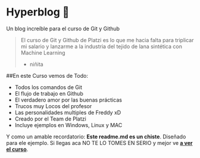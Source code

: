 # Hyperblog 💚
Un blog increíble para el curso de Git y Github
>El curso de Git y Github de Platzi es lo que me hacia falta para triplicar mi salario y lanzarme a la industria del tejido de lana sintética con Machine Learning 
>- niñita

##En este Curso vemos de Todo:
* Todos los comandos de Git
* El flujo de trabajo en Github
* El verdadero amor por las buenas prácticas
* Trucos muy Locos del profesor
* Las personalidades multiples de Freddy xD
* Creado por el Team de Platzi
* Incluye ejemplos en Windows, Linux y MAC

Y como un amable recordatorio: **Este readme.md es un chiste**. Diseñado para ele ejemplo. Si llegas aca NO TE LO TOMES EN SERIO y mejor ve [**a ver el curso**](https://platzi.com/clases/git-github/).